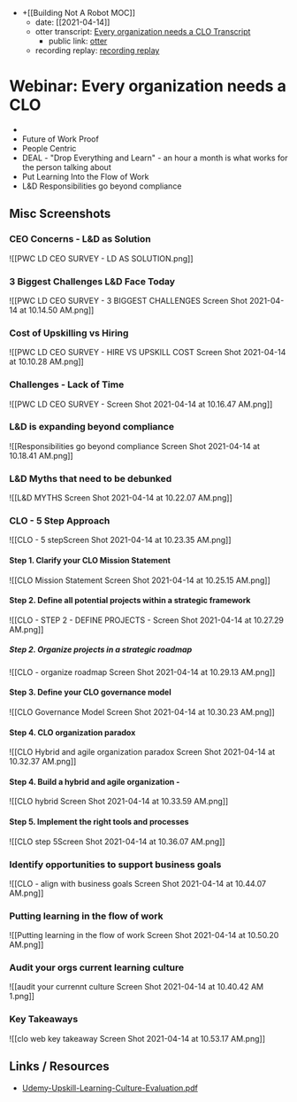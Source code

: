 - +[[Building Not A Robot MOC]]
	- date: [[2021-04-14]]
	- otter transcript: [Every organization needs a CLO Transcript](https://otter.ai/u/oPh7N52Q7XYRvQJtR1_-vs5o6jQ?f=)
		- public link: [otter](https://otter.ai/u/oPh7N52Q7XYRvQJtR1_-vs5o6jQ)
	- recording replay: [recording replay](https://app.livestorm.co/360learning/every-organization-needs-a-clo-why-and-how-l-and-d-teams-should-step-up-post-pandemic/live?s=bccccda9-c9cb-4974-87a2-7f159ecdbc33#/chat)
# Webinar: Every organization needs a CLO
- 
- Future of Work Proof
- People Centric
- DEAL - "Drop Everything and Learn" - an hour a month is what works for the person talking about
- Put Learning Into the Flow of Work
- L&D Responsibilities go beyond compliance


## Misc Screenshots 

### CEO Concerns - L&D as Solution
![[PWC LD CEO SURVEY - LD AS SOLUTION.png]]

### 3 Biggest Challenges L&D Face Today
![[PWC LD CEO SURVEY - 3 BIGGEST CHALLENGES Screen Shot 2021-04-14 at 10.14.50 AM.png]]

### Cost of Upskilling vs Hiring
![[PWC LD CEO SURVEY - HIRE VS UPSKILL COST Screen Shot 2021-04-14 at 10.10.28 AM.png]]

### Challenges - Lack of Time
![[PWC LD CEO SURVEY - Screen Shot 2021-04-14 at 10.16.47 AM.png]]

### L&D is expanding beyond compliance
![[Responsibilities go beyond compliance Screen Shot 2021-04-14 at 10.18.41 AM.png]]

### L&D Myths that need to be debunked 
![[L&D MYTHS Screen Shot 2021-04-14 at 10.22.07 AM.png]]

### CLO - 5 Step Approach
![[CLO - 5 stepScreen Shot 2021-04-14 at 10.23.35 AM.png]]

#### Step 1. Clarify your CLO Mission Statement
![[CLO Mission Statement Screen Shot 2021-04-14 at 10.25.15 AM.png]]

#### Step 2. Define all potential projects within a strategic framework 

![[CLO - STEP 2 - DEFINE PROJECTS - Screen Shot 2021-04-14 at 10.27.29 AM.png]]

##### Step 2. Organize projects in a strategic roadmap
![[CLO - organize roadmap Screen Shot 2021-04-14 at 10.29.13 AM.png]]

#### Step 3. Define your CLO governance model
![[CLO Governance Model Screen Shot 2021-04-14 at 10.30.23 AM.png]]

#### Step 4.  CLO organization paradox
![[CLO Hybrid and agile organization paradox Screen Shot 2021-04-14 at 10.32.37 AM.png]]

#### Step 4. Build a hybrid and agile organization -
![[CLO hybrid Screen Shot 2021-04-14 at 10.33.59 AM.png]]

#### Step 5. Implement the right tools and processes 
![[CLO step 5Screen Shot 2021-04-14 at 10.36.07 AM.png]]

### Identify opportunities to support business goals
![[CLO - align with business goals Screen Shot 2021-04-14 at 10.44.07 AM.png]]

### Putting learning in the flow of work
![[Putting learning in the flow of work Screen Shot 2021-04-14 at 10.50.20 AM.png]]

### Audit your orgs current learning culture
![[audit your currennt culture Screen Shot 2021-04-14 at 10.40.42 AM 1.png]]

### Key Takeaways
![[clo web key takeaway Screen Shot 2021-04-14 at 10.53.17 AM.png]]
## Links / Resources
- [Udemy-Upskill-Learning-Culture-Evaluation.pdf](https://info.udemy.com/rs/273-CKQ-053/images/Udemy-Upskill-Learning-Culture-Evaluation.pdf)